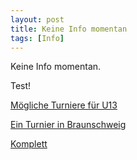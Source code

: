 ```yaml
---
layout: post
title: Keine Info momentan 
tags: [Info] 
---
```

Keine Info momentan.

Test!

[Mögliche Turniere für U13](https://fencing.ophardt.online/de/widget/calendar/GER/WE?nation=GER&region=&days-past=1&days-future=300&add-region[0]=NR&ageclass[2]=56&ageclass[3]=55&ageclass[4]=54&ageclass[5]=45&ageclass[6]=40&ageclass[7]=35&discipline[0]=E)

[Ein Turnier in Braunschweig](https://fencing.ophardt.online/de/widget/event/21965/39)

[Komplett](http://www.fechten.org/kalender/?no_cache=1)
